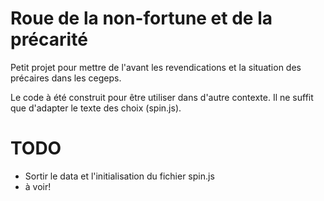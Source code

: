 # Roue de la non-fortune et de la précarité
Petit projet pour mettre de l'avant les revendications et la situation des précaires dans les cegeps.

Le code à été construit pour être utiliser dans d'autre contexte. Il ne suffit que d'adapter le texte des choix (spin.js).

# TODO
- Sortir le data et l'initialisation du fichier spin.js
- à voir!
